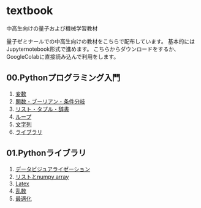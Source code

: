 # textbook
中高生向けの量子および機械学習教材

量子ゼミナールでの中高生向けの教材をこちらで配布しています。 基本的にはJupyternotebook形式で進めます。
こちらからダウンロードをするか、GoogleColabに直接読み込んで利用をします。

## 00.Pythonプログラミング入門
1. [変数](https://github.com/quantumseminar/textbook/blob/main/00python/python1.ipynb)
2. [関数・ブーリアン・条件分岐](https://github.com/quantumseminar/textbook/blob/main/00python/python2.ipynb)
3. [リスト・タプル・辞書](https://github.com/quantumseminar/textbook/blob/main/00python/python3_list.ipynb)
4. [ループ](https://github.com/quantumseminar/textbook/blob/main/00python/python4_loop.ipynb)
5. [文字列](https://github.com/quantumseminar/textbook/blob/main/00python/python5_strings.ipynb)
6. [ライブラリ](https://github.com/quantumseminar/textbook/blob/main/00python/python6_libraries.ipynb)

## 01.Pythonライブラリ
1. [データビジュアライゼーション](https://github.com/quantumseminar/textbook/blob/main/01libraries/libraries1_dataviz.ipynb)
2. [リストとnumpy array](https://github.com/quantumseminar/textbook/blob/main/01libraries/libraries2_function.ipynb)
3. [Latex](https://github.com/quantumseminar/textbook/blob/main/01libraries/libraries3_latex.ipynb)
4. [乱数](https://github.com/quantumseminar/textbook/blob/main/01libraries/libraries4_random.ipynb)
5. [最適化](https://github.com/quantumseminar/textbook/blob/main/01libraries/libraries5_optimization.ipynb)
